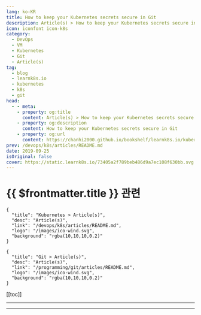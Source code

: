 ```yaml
---
lang: ko-KR
title: How to keep your Kubernetes secrets secure in Git
description: Article(s) > How to keep your Kubernetes secrets secure in Git
icon: iconfont icon-k8s
category:
  - DevOps
  - VM
  - Kubernetes
  - Git
  - Article(s)
tag:
  - blog
  - learnk8s.io
  - kubernetes
  - k8s
  - git
head:
  - - meta:
    - property: og:title
      content: Article(s) > How to keep your Kubernetes secrets secure in Git
    - property: og:description
      content: How to keep your Kubernetes secrets secure in Git
    - property: og:url
      content: https://chanhi2000.github.io/bookshelf/learnk8s.io/kubernetes-secrets-in-git.html
prev: /devops/k8s/articles/README.md
date: 2019-09-25
isOriginal: false
cover: https://static.learnk8s.io/73405a2f789beb486d9a7ec108f630bb.svg
---
```


# {{ $frontmatter.title }} 관련

```component VPCard
{
  "title": "Kubernetes > Article(s)",
  "desc": "Article(s)",
  "link": "/devops/k8s/articles/README.md",
  "logo": "/images/ico-wind.svg",
  "background": "rgba(10,10,10,0.2)"
}
```

```component VPCard
{
  "title": "Git > Article(s)",
  "desc": "Article(s)",
  "link": "/programming/git/articles/README.md",
  "logo": "/images/ico-wind.svg",
  "background": "rgba(10,10,10,0.2)"
}
```

[[toc]]

---

<SiteInfo
  name="How to keep your Kubernetes secrets secure in Git"
  desc="Kubernetes secrets that you load into the cluster must exist somewhere. Is Kubernetes to be the only source of truth or do you keep a copy? Learn how to secure secrets."
  url="https://learnk8s.io/kubernetes-secrets-in-git"
  logo="https://static.learnk8s.io/f7e5160d4744cf05c46161170b5c11c9.svg"
  preview="https://static.learnk8s.io/73405a2f789beb486d9a7ec108f630bb.svg"/>

<!-- TODO: 작성 -->

---

<TagLinks />